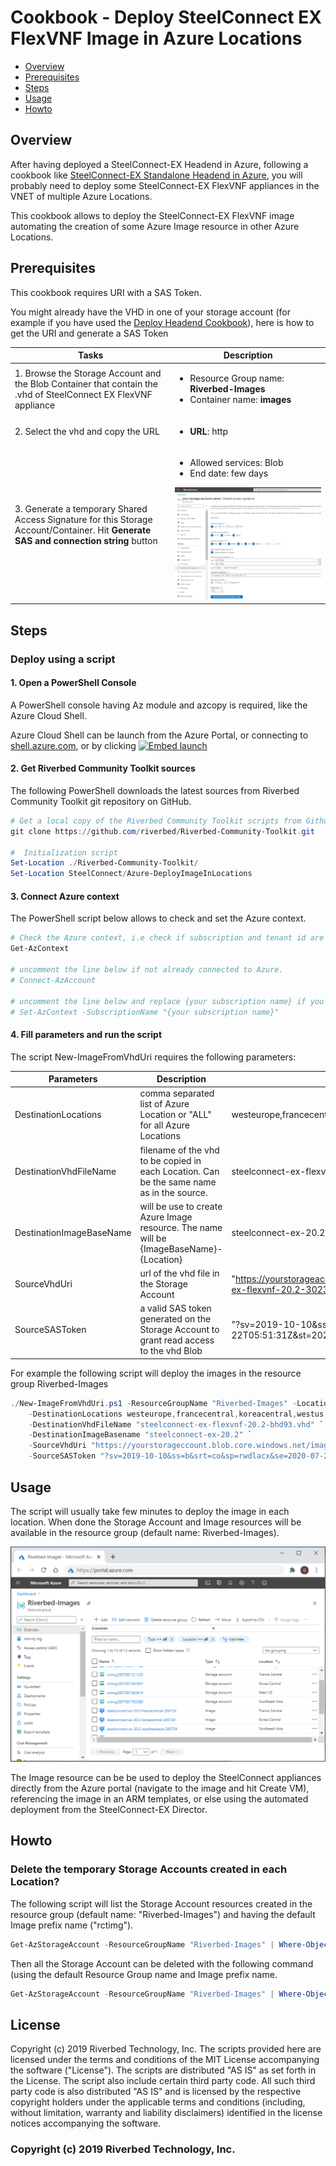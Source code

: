# Cookbook - Deploy SteelConnect EX FlexVNF Image in Azure Locations

- [Overview](#overview)
- [Prerequisites](#prerequisites)
- [Steps](#steps)
- [Usage](#usage)
- [Howto](#howto)

## Overview

After having deployed a SteelConnect-EX Headend in Azure, following a cookbook like [SteelConnect-EX Standalone Headend in Azure](../Azure-DeployHeadend), you will probably need to deploy some SteelConnect-EX FlexVNF appliances in the VNET of multiple Azure Locations.

This cookbook allows to deploy the SteelConnect-EX FlexVNF image automating the creation of some Azure Image resource in other Azure Locations.

## Prerequisites

This cookbook requires URI with a SAS Token.

You might already have the VHD in one of your storage account (for example if you have used the [Deploy Headend Cookbook](../Azure-DeployHeadend)), here is how to get the URI and generate a SAS Token

| Tasks | Description |
| --- | --- |
| 1. Browse the Storage Account and the Blob Container that contain the .vhd of SteelConnect EX FlexVNF appliance |<ul><li>Resource Group name: **Riverbed-Images**</li><li>Container name: **images**</li></ul> |
| 2. Select the vhd and copy the URL |<ul><li>**URL**: http</li></ul> |
| 3. Generate a temporary Shared Access Signature for this Storage Account/Container. Hit **Generate SAS and connection string** button | <ul><li>Allowed services: Blob</li><li>End date: few days</li></ul>![azure-sa-sas-creation](images/azure-sa-sas-creation.png)|


## Steps

### Deploy using a script

#### 1. Open a PowerShell Console 

A PowerShell console having Az module and azcopy is required, like the Azure Cloud Shell.

Azure Cloud Shell can be launch from the Azure Portal, or connecting to [shell.azure.com](https://shell.azure.com), or by clicking
[![Embed launch](https://shell.azure.com/images/launchcloudshell.png "Launch Azure Cloud Shell")](https://shell.azure.com)

#### 2. Get Riverbed Community Toolkit sources

The following PowerShell downloads the latest sources from Riverbed Community Toolkit git repository on GitHub.

```PowerShell
# Get a local copy of the Riverbed Community Toolkit scripts from Github
git clone https://github.com/riverbed/Riverbed-Community-Toolkit.git

#  Initialization script
Set-Location ./Riverbed-Community-Toolkit/
Set-Location SteelConnect/Azure-DeployImageInLocations
```

#### 3. Connect Azure context

The PowerShell script below allows to check and set the Azure context.

```PowerShell
# Check the Azure context, i.e check if subscription and tenant id are correct
Get-AzContext

# uncomment the line below if not already connected to Azure.
# Connect-AzAccount

# uncomment the line below and replace {your subscription name} if you need to select a different subscription
# Set-AzContext -SubscriptionName "{your subscription name}"
```

#### 4. Fill parameters and run the script

The script New-ImageFromVhdUri requires the following parameters:

| Parameters | Description | Example |
| --- | --- | --- | 
| DestinationLocations | comma separated list of Azure Location or "ALL" for all Azure Locations | westeurope,francecentral,koreacentral  or  ALL |
| DestinationVhdFileName | filename of the vhd to be copied in each Location. Can be the same name as in the source. | steelconnect-ex-flexvnf-20.2.vhd
| DestinationImageBaseName | will be use to create Azure Image resource. The name will be {ImageBaseName}-{Location} |  steelconnect-ex-20.2 |
| SourceVhdUri | url of the vhd file in the Storage Account | "https://yourstorageaccount.blob.core.windows.net/images/steelconnect-ex-flexvnf-20.2-30239j.vhd"
| SourceSASToken | a valid SAS token generated on the Storage Account to grant read access to the vhd Blob | "?sv=2019-10-10&ss=b&srt=co&sp=rwdlacx&se=2020-07-22T05:51:31Z&st=2020-07-21T21:51:31Z&spr=https&sig=JAFoNef" |

For example the following script will deploy the images in the resource group Riverbed-Images

```PowerShell
./New-ImageFromVhdUri.ps1 -ResourceGroupName "Riverbed-Images" -Location "westeurope" `
    -DestinationLocations westeurope,francecentral,koreacentral,westus,southeastasia `
    -DestinationVhdFileName "steelconnect-ex-flexvnf-20.2-bhd93.vhd" `
    -DestinationImageBasename "steelconnect-ex-20.2" `
    -SourceVhdUri "https://yourstorageccount.blob.core.windows.net/images/steelconnect-ex-flexvnf-20.2.vhd" `
    -SourceSASToken "?sv=2019-10-10&ss=b&srt=co&sp=rwdlacx&se=2020-07-22T05:51:31Z&st=2020-07-21T21:51:31Z&spr=https&sig=JAFoNefbVBktBuWIe2sYTNV3bCf1jjx%2FuERl%2FC%2BSsWo%3D"
```

## Usage

The script will usually take few minutes to deploy the image in each location. When done the Storage Account and Image resources will be available in the resource group (default name: Riverbed-Images).

![images in resource group](images/resource-group-steelconnect-ex-images.png)

The Image resource can be be used to deploy the SteelConnect appliances directly from the Azure portal (navigate to the image and hit Create VM), referencing the image in an ARM templates, or else using the automated deployment from the SteelConnect-EX Director.


## Howto

### Delete the temporary Storage Accounts created in each Location?

The following script will list the Storage Account resources created in the resource group (default name: "Riverbed-Images") and having the default Image prefix name ("rctimg").

```PowerShell
Get-AzStorageAccount -ResourceGroupName "Riverbed-Images" | Where-Object { $_.StorageAccountName -like "rctimg*" } | Select-Object StorageAccountName,ResourceGroupName,Location
```

Then all the Storage Account can be deleted with the following command (using the default Resource Group name and Image prefix name.

```PowerShell
Get-AzStorageAccount -ResourceGroupName "Riverbed-Images" | Where-Object { $_.StorageAccountName -like "rctimg*" } | Remove-AzStorageAccount -Force
```

## License

Copyright (c) 2019 Riverbed Technology, Inc.
The scripts provided here are licensed under the terms and conditions of the MIT License accompanying the software ("License"). The scripts are distributed "AS IS" as set forth in the License. The script also include certain third party code. All such third party code is also distributed "AS IS" and is licensed by the respective copyright holders under the applicable terms and conditions (including, without limitation, warranty and liability disclaimers) identified in the license notices accompanying the software.

### Copyright (c) 2019 Riverbed Technology, Inc.
